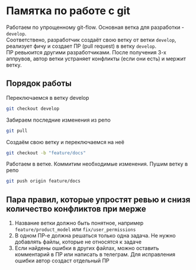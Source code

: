 # Памятка по работе с git
Работаем по упрощенному git-flow. Основная ветка для разработки - `develop`. <br>
Соответствено, разработчик создаёт свою ветку от ветки `develop`, реализует фичу и создает ПР (pull request) в ветку `develop`.<br>
ПР ревьюится другими разработчиками. После получения 3-х аппрувов, автор ветки устраняет конфликты (если они есть) и мержит ветку.

## Порядок работы
Переключаемся в ветку develop
```sh
git checkout develop
```
Забираем последние изменения из репо
```sh
git pull
```
Создаём свою ветку и переключаемся на неё
```sh
git checkout -b "feature/docs"
```
Работаем в ветке. Коммитим необходимые изменения. Пушим ветку в репо
```sh
git push origin feature/docs
```



## Пара правил, которые упростят ревью и снизя количество конфликтов при мерже
1. Название ветки должно быть понятное, например `feature/product_model` или `fix/user_permissions`
2. В одном ПР-е должна решаться только одна задача. Не нужно добавлять файлы, которые не относятся к задаче
3. Если найдены ошибки в других файлах, можно оставить комментарий в ПР или написать в телеграм. Для исправления ошибки автор создаст отдельный ПР